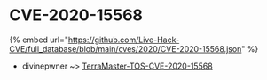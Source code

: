 # CVE-2020-15568
{% embed url="https://github.com/Live-Hack-CVE/full_database/blob/main/cves/2020/CVE-2020-15568.json" %}

* divinepwner ~> [TerraMaster-TOS-CVE-2020-15568](https://www.alice-snow.ru/2020/database/cve-2020-15568/terramaster-tos-cve-2020-15568-divinepwner)
